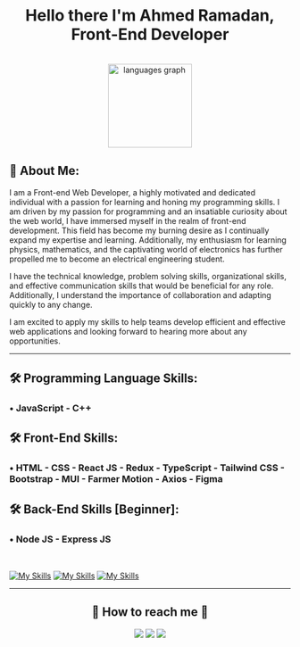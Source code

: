 <h1 align="center"> Hello there I'm Ahmed Ramadan, Front-End Developer </h1>

<br>

<div align="center">
  <img src="https://github-readme-stats.vercel.app/api/top-langs?locale=en&hide_title=false&layout=compact&card_width=320&langs_count=5&theme=dracula&hide_border=false&username=ahmed-abohmaid" height="150" alt="languages graph"  />
</div>

## 🚀 About Me:

I am a Front-end Web Developer, a highly motivated and dedicated individual with a passion for learning and honing my programming skills. I am driven by my passion for programming and an insatiable curiosity about the web world, I have immersed myself in the realm of front-end development. This field has become my burning desire as I continually expand my expertise and learning. Additionally, my enthusiasm for learning physics, mathematics, and the captivating world of electronics has further propelled me to become an electrical engineering student.

I have the technical knowledge, problem solving skills, organizational skills, and effective communication skills that would be beneficial for any role. Additionally, I understand the importance of collaboration and adapting quickly to any change.

I am excited to apply my skills to help teams develop efficient and effective web applications and looking forward to hearing more about any opportunities.

<hr>

## 🛠 Programming Language Skills:

### • JavaScript - C++

## 🛠 Front-End Skills:

### • HTML - CSS - React JS - Redux - TypeScript - Tailwind CSS - Bootstrap - MUI - Farmer Motion - Axios - Figma

## 🛠 Back-End Skills [Beginner]:

### • Node JS - Express JS

<br>

[![My Skills](https://skillicons.dev/icons?i=js,ts,cpp)](https://skillicons.dev)
[![My Skills](https://skillicons.dev/icons?i=html,css,bootstrap,react,tailwind,redux,mui,figma&perline=10)](https://skillicons.dev)
[![My Skills](https://skillicons.dev/icons?i=nodejs,express,&perline=10)](https://skillicons.dev)

---

<h2 align="center">🔗 How to reach me 🔗</h2>
  
<p align="center">
    <a href="mailto:ahmedmedo.am121212@gmail.com"><img src="https://img.shields.io/badge/-Gmail-D14836?style=for-the-badge&logo=Gmail&logoColor=white"></img></a>
    <a href="https://linkedin.com/in/ahmed-abohmaid"alt="Linkedin"><img src="https://img.shields.io/badge/LinkedIn-0077B5?style=for-the-badge&logo=linkedin&logoColor=white"></a>
    <a href="https://twitter.com/ahmed_abohmaid" alt="Twitter"><img src="https://img.shields.io/badge/twitter-1DA1F2?style=for-the-badge&logo=twitter&logoColor=white"></a>
</p>
